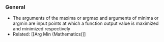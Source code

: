 ### General
- The arguments of the maxima or argmax and arguments of minima or argmin are input points at which a function output value is maximized and minimized respectively
- Related:  [[Arg Min (Mathematics)]]